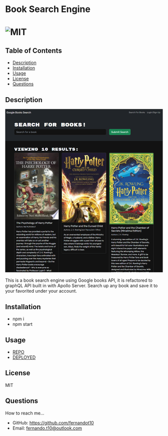 # Book Search Engine

  # ![MIT](https://img.shields.io/badge/license-MIT-blue/style=plastic)

  ## Table of Contents
  - [Description](#description)
  - [Installation](#install)
  - [Usage](#usage)
  - [License](#license)
  - [Questions](#questions)
  

  ## Description

  ![bookSearchEngine](./Assets/bookSearchEngine.png)

  This is a book search engine using Google books API, it is refactored to graphQL API built in with Apollo Server.
  Search up any book and save it to your favorited under your account.

  ## Installation

  - npm i 
  - npm start 
  

  ## Usage

  - [REPO](https://github.com/fernandot10/Book-Search-Engine)
  - [DEPLOYED]()

  ## License 
  MIT
  
  ## Questions
  How to reach me...
  - GitHub: https://github.com/fernandot10
  - Email: fernando.t10@outlook.com

  